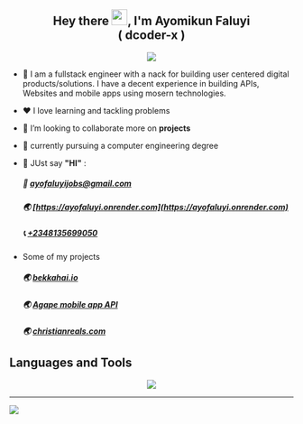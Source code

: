 

<h2 align="center">Hey there <img src="https://media.giphy.com/media/hvRJCLFzcasrR4ia7z/giphy.gif" width="28">, I'm Ayomikun Faluyi <br/> ( dcoder-x ) <br/> </h2>

<p align="center">
  <a href="https://github.com/DenverCoder1/readme-typing-svg"><img src="https://readme-typing-svg.herokuapp.com?lines=Software+Engineer;Back+End+Engineer;Open%20Source&center=true&width=640&height=55"></a>
</p> 

- 🚧 I am a fullstack engineer with a nack for building user centered digital products/solutions.
  I have a decent experience in building APIs, Websites and mobile apps using mosern technologies.
  
- ❤️ I love learning and tackling problems
- 👯 I’m looking to collaborate more on **projects**
- 🤖 currently pursuing a computer engineering degree
  
- 💌 JUst say **"HI"** :
    ##### 📧 [ayofaluyijobs@gmail.com](mailto:ayofaluyijobs@gmail.com)  
    ##### 🌏 [https://ayofaluyi.onrender.com](https://ayofaluyi.onrender.com)
    ##### 📞 [+2348135699050](tel:+2348135699050)

- Some of my projects  
    ##### 🌏 [bekkahai.io](https://bekkahai.io)
    ##### 🌏 [Agape mobile app API](https://documenter.getpostman.com/view/21080387/2s9YsJBXdz)
    <!-- ##### 🌏 [perzsirentals.com](https://www.perzsirentals.com) -->
    ##### 🌏 [christianreals.com](https://beta-christianreals.onrender.com/signin)
    <!-- ##### 🌏 [keysgame.me](https://keysgame.me) -->

## Languages and Tools
<p align="center">
  <a href="https://skillicons.dev">
    <img src="https://skillicons.dev/icons?i=react,redux,ts,python,mysql,mongodb,git,css,express,git,github,heroku,js,postman,docker,c,cs,nodejs,sass,bootstrap,tailwind,vite" />
  </a>
</p>


---
[![](https://visitcount.itsvg.in/api?id=preciousken&icon=0&color=0)](https://visitcount.itsvg.in)

<!-- Proudly created with GPRM ( https://gprm.itsvg.in ) -->
